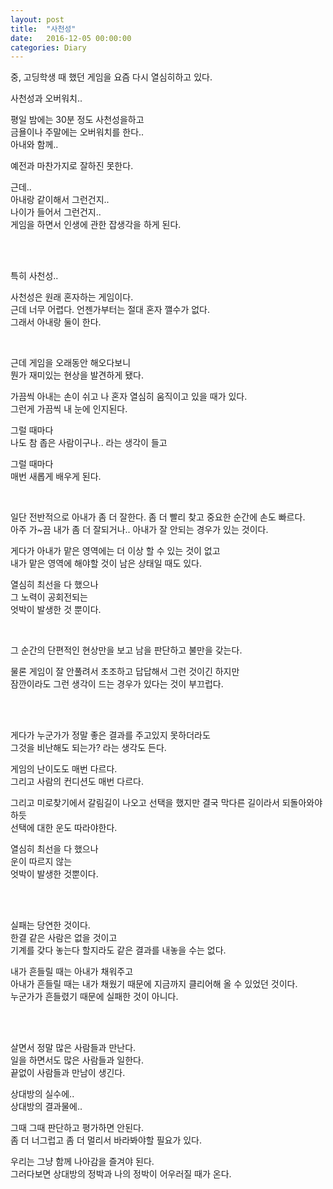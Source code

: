 ```yaml
---
layout: post
title:  "사천성"
date:   2016-12-05 00:00:00
categories: Diary
---
```


중, 고딩학생 때 했던 게임을 요즘 다시 열심히하고 있다.  

사천성과 오버워치..  

평일 밤에는 30분 정도 사천성을하고  
금욜이나 주말에는 오버워치를 한다..  
아내와 함께..  

예전과 마찬가지로 잘하진 못한다.  

<!--more-->

근데..  
아내랑 같이해서 그런건지..  
나이가 들어서 그런건지..  
게임을 하면서 인생에 관한 잡생각을 하게 된다.  

<br/><br/>

특히 사천성..  

사천성은 원래 혼자하는 게임이다.  
근데 너무 어렵다. 언젠가부터는 절대 혼자 깰수가 없다.  
그래서 아내랑 둘이 한다.  

<br/>

근데 게임을 오래동안 해오다보니  
뭔가 재미있는 현상을 발견하게 됐다.  

가끔씩 아내는 손이 쉬고 나 혼자 열심히 움직이고 있을 때가 있다.  
그런게 가끔씩 내 눈에 인지된다.  

그럴 때마다  
나도 참 좁은 사람이구나.. 라는 생각이 들고

그럴 때마다  
매번 새롭게 배우게 된다.  

<br/>

일단 전반적으로 아내가 좀 더 잘한다. 좀 더 빨리 찾고 중요한 순간에 손도 빠르다.  
아주 가~끔 내가 좀 더 잘되거나.. 아내가 잘 안되는 경우가 있는 것이다.  

게다가 아내가 맡은 영역에는 더 이상 할 수 있는 것이 없고  
내가 맡은 영역에 해야할 것이 남은 상태일 때도 있다.  

열심히 최선을 다 했으나  
그 노력이 공회전되는  
엇박이 발생한 것 뿐이다.  

<br/>

그 순간의 단편적인 현상만을 보고 남을 판단하고 불만을 갖는다.  

물론 게임이 잘 안풀려서 초조하고 답답해서 그런 것이긴 하지만  
잠깐이라도 그런 생각이 드는 경우가 있다는 것이 부끄럽다.  

<br/><br/>

게다가 누군가가 정말 좋은 결과를 주고있지 못하더라도  
그것을 비난해도 되는가? 라는 생각도 든다.  

게임의 난이도도 매번 다르다.  
그리고 사람의 컨디션도 매번 다르다.  

그리고 미로찾기에서 갈림길이 나오고 선택을 했지만 결국 막다른 길이라서 되돌아와야 하듯  
선택에 대한 운도 따라야한다.  

열심히 최선을 다 했으나  
운이 따르지 않는  
엇박이 발생한 것뿐이다.  

<br/><br/>

실패는 당연한 것이다.  
한결 같은 사람은 없을 것이고  
기계를 갖다 놓는다 할지라도 같은 결과를 내놓을 수는 없다.  

내가 흔들릴 때는 아내가 채워주고  
아내가 흔들릴 때는 내가 채웠기 때문에 지금까지 클리어해 올 수 있었던 것이다.  
누군가가 흔들렸기 때문에 실패한 것이 아니다.  

<br/><br/>

살면서 정말 많은 사람들과 만난다.  
일을 하면서도 많은 사람들과 일한다.  
끝없이 사람들과 만남이 생긴다.  

상대방의 실수에..  
상대방의 결과물에..  

그때 그때 판단하고 평가하면 안된다.  
좀 더 너그럽고 좀 더 멀리서 바라봐야할 필요가 있다.  

우리는 그냥 함께 나아감을 즐겨야 된다.  
그러다보면 상대방의 정박과 나의 정박이 어우러질 때가 온다.  


